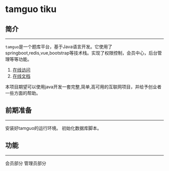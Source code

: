 # tamguo tiku

## 简介 ##
---

`tamguo`是一个题库平台，基于Java语言开发。它使用了springboot,redis,vue,bootstrap等技术栈。实现了权限控制，会员中心，后台管理等等功能。

 1. [在线访问][1]
 2. [在线文档][2]

本项目期望可以使用java开发一套完整,简单,高可用的互联网项目，并给予创业者一些方面的帮助。

  [1]: http://www.tamguo.com
  [2]: http://www.tamguo.com



## 前期准备 ##
---
安装好tamguo的运行环境。
初始化数据库脚本。


## 功能 ##
---
会员部分
管理员部分
